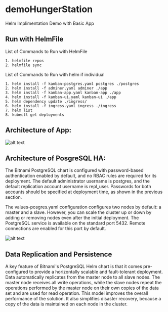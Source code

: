 # demoHungerStation
Helm Implimentation Demo with Basic App


## Run with HelmFile


List of Commands to Run with HelmFile

```
1. helmfile repos
2. helmfile sync
```

List of Commands to Run with helm if individual


```
1. helm install -f kanban-postgres.yaml postgres ./postgres
2. helm install -f adminer.yaml adminer ./app
3. helm install -f kanban-app.yaml kanban-app ./app
4. helm install -f kanban-ui.yaml kanban-ui ./app
5. helm dependency update ./ingress/
6. helm install -f ingress.yaml ingress ./ingress
7. helm list
8. kubectl get deployments
```


## Architecture of App:

![alt text](https://miro.medium.com/max/1400/1*OfGTPIUBBnwF7QYgWTYkSA.png)

## Architecture of PosgreSQL HA:

The Bitnami PostgreSQL chart is configured with password-based authentication enabled by default, and no RBAC rules are required for its deployment. The default administrator username is postgres, and the default replication account username is repl_user. Passwords for both accounts should be specified at deployment time, as shown in the previous section.

The values-posgres.yaml configuration configures two nodes by default: a master and a slave. However, you can scale the cluster up or down by adding or removing nodes even after the initial deployment. The PostgreSQL service is available on the standard port 5432. Remote connections are enabled for this port by default.

![alt text](https://engineering.bitnami.com/images/postgres-helm/topology-2fec18cd.png)


## Data Replication and Persistence
A key feature of Bitnami's PostgreSQL Helm chart is that it comes pre-configured to provide a horizontally scalable and fault-tolerant deployment. Data automatically replicates from the master node to all slave nodes. The master node receives all write operations, while the slave nodes repeat the operations performed by the master node on their own copies of the data set and are used for read operation. This model improves the overall performance of the solution. It also simplifies disaster recovery, because a copy of the data is maintained on each node in the cluster.
